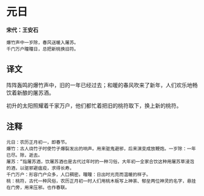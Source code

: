 元日
==
**宋代：王安石**

    爆竹声中一岁除，春风送暖入屠苏。
    千门万户曈曈日，总把新桃换旧符。

译文
--
阵阵轰鸣的爆竹声中，旧的一年已经过去；和暖的春风吹来了新年，人们欢乐地畅饮着新酿的屠苏酒。

初升的太阳照耀着千家万户，他们都忙着把旧的桃符取下，换上新的桃符。

注释
--
    元日：农历正月初一，即春节。
    爆竹：古人烧竹子时使竹子爆裂发出的响声。用来驱鬼避邪，后来演变成放鞭炮。一岁除：一年已尽。除，逝去。
    屠苏：“指屠苏酒，饮屠苏酒也是古代过年时的一种习俗，大年初一全家合饮这种用屠苏草浸泡的酒，以驱邪避瘟疫，求得长寿。
    千门万户：形容门户众多，人口稠密。曈曈：日出时光亮而温暖的样子。
    桃：桃符，古代一种风俗，农历正月初一时人们用桃木板写上神荼、郁垒两位神灵的名字，悬挂在门旁，用来压邪。也作春联。